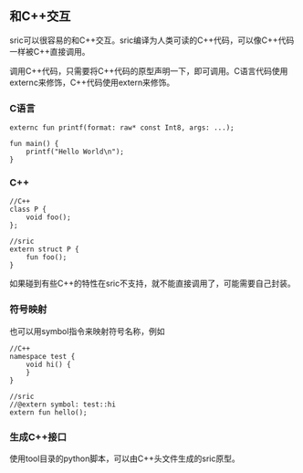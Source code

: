 
## 和C++交互
sric可以很容易的和C++交互。sric编译为人类可读的C++代码，可以像C++代码一样被C++直接调用。

调用C++代码，只需要将C++代码的原型声明一下，即可调用。C语言代码使用externc来修饰，C++代码使用extern来修饰。


### C语言
```
externc fun printf(format: raw* const Int8, args: ...);

fun main() {
    printf("Hello World\n");
}
```

### C++
```
//C++
class P {
    void foo();
};
```
```
//sric
extern struct P {
    fun foo();
}
```
如果碰到有些C++的特性在sric不支持，就不能直接调用了，可能需要自己封装。

### 符号映射
也可以用symbol指令来映射符号名称，例如
```
//C++
namespace test {
    void hi() {
    }
}

//sric
//@extern symbol: test::hi
extern fun hello();
```

### 生成C++接口
使用tool目录的python脚本，可以由C++头文件生成的sric原型。
